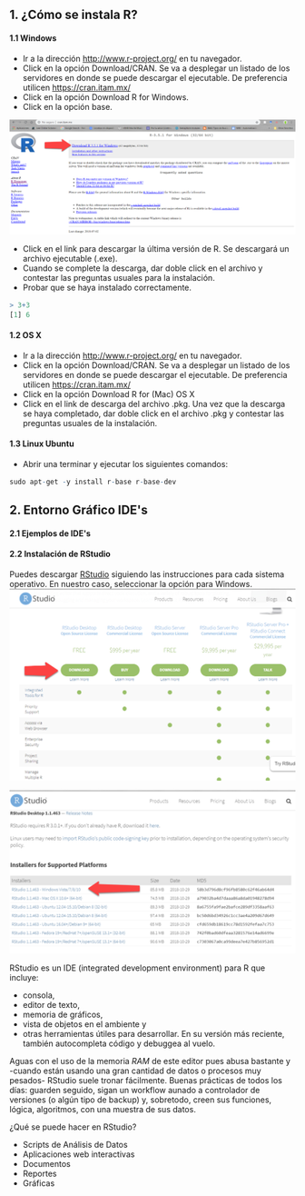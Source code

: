 ## 1. ¿Cómo se instala R?
#### 1.1 Windows
 - Ir a la dirección http://www.r-project.org/ en tu navegador.
 - Click en la opción Download/CRAN. Se va a desplegar un listado de los servidores en donde se puede descargar el ejecutable. De preferencia utilicen https://cran.itam.mx/
 - Click en la opción Download R for Windows.
 - Click en la opción base.
 
![Top Ten](imgs/Windows-installer.png) 

- Click en el link para descargar la última versión de R. Se descargará un archivo ejecutable (.exe).
 - Cuando se complete la descarga, dar doble click en el archivo y contestar las preguntas usuales para la instalación.
 - Probar que se haya instalado correctamente.
```r
> 3+3
[1] 6
```

#### 1.2 OS X
 - Ir a la dirección http://www.r-project.org/ en tu navegador.
 - Click en la opción Download/CRAN. Se va a desplegar un listado de los servidores en donde se puede descargar el ejecutable. De preferencia utilicen https://cran.itam.mx/
 - Click en la opción Download R for (Mac) OS X
 - Click en el link de descarga del archivo .pkg. Una vez que la descarga se haya completado, dar doble click en el archivo .pkg y contestar las preguntas usuales de la instalación.

#### 1.3 Linux Ubuntu
 - Abrir una terminar y ejecutar los siguientes comandos:
 ``` r
 sudo apt-get -y install r-base r-base-dev
```
## 2. Entorno Gráfico IDE's
#### 2.1 Ejemplos de IDE's

#### 2.2 Instalación de RStudio

Puedes descargar [RStudio](https://www.rstudio.com/products/rstudio/download/) siguiendo las instrucciones para cada sistema operativo. 
En nuestro caso, seleccionar la opción para Windows.
![Top Ten](imgs/windows-rstudio.png) 

![Top Ten](imgs/windows-rstudioinstaller.png) 

RStudio es un IDE (integrated development environment) para R que incluye:
- consola, 
- editor de texto, 
- memoria de gráficos, 
- vista de objetos en el ambiente y 
- otras herramientas útiles para desarrollar. 
En su versión más reciente, también autocompleta código y debuggea al vuelo.

Aguas con el uso de la memoria *RAM* de este editor pues abusa bastante y -cuando están usando una gran cantidad de datos o procesos muy pesados- RStudio suele tronar fácilmente. Buenas prácticas de todos los días: guarden seguido, sigan un workflow aunado a controlador de versiones (o algún tipo de backup) y, sobretodo, creen sus funciones, lógica, algoritmos, con una muestra de sus datos.

¿Qué se puede hacer en RStudio?
- Scripts de Análisis de Datos
- Aplicaciones web interactivas
- Documentos
- Reportes
- Gráficas

